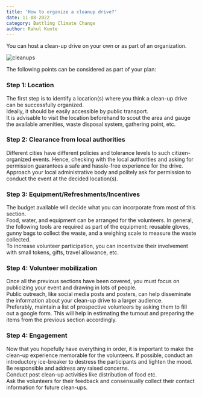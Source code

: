 ```yaml
---
title: 'How to organize a cleanup drive?'
date: 11-08-2022
category: Battling Climate Change
author: Rahul Kunte
---
```


You can host a clean-up drive on your own or as part of an organization.

![cleanups](https://thereisnoearthb.org/assets/noearthb.jpeg)

The following points can be considered as part of your plan:

### Step 1: Location

The first step is to identify a location(s) where you think a clean-up drive can be successfully organized. <br />
Ideally, it should be easily accessible by public transport. <br />
It is advisable to visit the location beforehand to scout the area and gauge the available amenities, waste disposal system, gathering point, etc.  <br />

### Step 2: Clearance from local authorities

Different cities have different policies and tolerance levels to such citizen-organized events. Hence, checking with the local authorities and asking for permission guarantees a safe and hassle-free experience for the drive. 
Approach your local administrative body and politely ask for permission to conduct the event at the decided location(s). 

### Step 3: Equipment/Refreshments/Incentives

The budget available will decide what you can incorporate from most of this section. <br />
Food, water, and equipment can be arranged for the volunteers. In general, the following tools are required as part of the equipment: reusable gloves, gunny bags to collect the waste, and a weighing scale to measure the waste collected. <br /> 
To increase volunteer participation, you can incentivize their involvement with small tokens, gifts, travel allowance, etc. <br />

### Step 4: Volunteer mobilization

Once all the previous sections have been covered, you must focus on publicizing your event and drawing in lots of people. <br />
Public outreach, like social media posts and posters, can help disseminate the information about your clean-up drive to a larger audience. <br />
Preferably, maintain a list of prospective volunteers by asking them to fill out a google form. This will help in estimating the turnout and preparing the items from the previous section accordingly. <br />

### Step 4: Engagement

Now that you hopefully have everything in order, it is important to make the clean-up experience memorable for the volunteers. If possible, conduct an introductory ice-breaker to destress the participants and lighten the mood. 
Be responsible and address any raised concerns. <br />
Conduct post clean-up activities like distribution of food etc. <br />
Ask the volunteers for their feedback and consensually collect their contact information for future clean-ups. <br />
